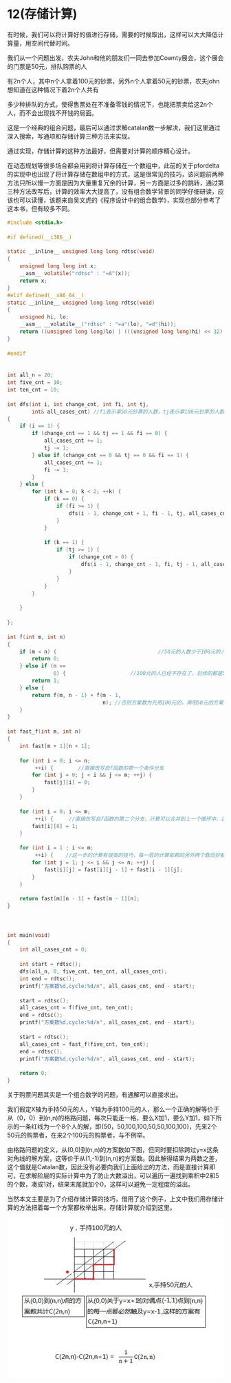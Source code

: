 # 12(存储计算)


有时候，我们可以将计算好的值进行存储，需要的时候取出，这样可以大大降低计算量，用空间代替时间。

 

我们从一个问题出发，农夫John和他的朋友们一同去参加Cownty展会，这个展会的门票是50元，排队购票的人

有2n个人，其中n个人拿着100元的钞票，另外n个人拿着50元的钞票，农夫john想知道在这种情况下着2n个人共有

多少种排队的方式，使得售票处在不准备零钱的情况下，也能把票卖给这2n个人，而不会出现找不开钱的局面。

这是一个经典的组合问题，最后可以通过求解catalan数一步解决，我们这里通过深入搜索，写通项和存储计算三种方法来实现。

通过实现，存储计算的这种方法最好，但需要对计算的顺序精心设计。

 

在动态规划等很多场合都会用到将计算存储在一个数组中，此前的关于pfordelta的实现中也出现了将计算存储在数组中的方式，这是很常见的技巧，该问题前两种方法只所以慢一方面是因为大量重复冗余的计算，另一方面是过多的跳转，通过第三种方法改写后，计算的效率大大提高了，没有组合数学背景的同学仔细研读，应该也可以读懂，该题来自吴文虎的《程序设计中的组合数学》，实现也部分参考了这本书，但有较多不同。


```c
#include <stdio.h>

#if defined(__i386__)

static __inline__ unsigned long long rdtsc(void)
{
    unsigned long long int x;
    __asm__ volatile("rdtsc" : "=A"(x));
    return x;
}
#elif defined(__x86_64__)
static __inline__ unsigned long long rdtsc(void)
{
    unsigned hi, lo;
    __asm__ __volatile__("rdtsc" : "=a"(lo), "=d"(hi));
    return ((unsigned long long)lo) | (((unsigned long long)hi) << 32);
}

#endif


int all_n = 20;
int five_cnt = 10;
int ten_cnt = 10;

int dfs(int i, int change_cnt, int fi, int tj,
        int& all_cases_cnt) //fi表示拿50元钞票的人数，tj表示拿100元钞票的人数
{
    if (i == 1) {
        if (change_cnt == 1 && tj == 1 && fi == 0) {
            all_cases_cnt += 1;
            tj -= 1;
        } else if (change_cnt == 0 && tj == 0 && fi == 1) {
            all_cases_cnt += 1;
            fi -= 1;
        }
    } else {
        for (int k = 0; k < 2; ++k) {
            if (k == 0) {
                if (fi >= 1) {
                    dfs(i - 1, change_cnt + 1, fi - 1, tj, all_cases_cnt);
                }
            }

            if (k == 1) {
                if (tj >= 1) {
                    if (change_cnt > 0) {
                        dfs(i - 1, change_cnt - 1, fi, tj - 1, all_cases_cnt);
                    }
                }
            }
        }

    }

};

int f(int m, int n)
{
    if (m < n) {                                 //50元的人数少于100元的人数必然无解
        return 0;
    } else if (n ==
               0) {                     //100元的人已经不存在了，后续的都是50元的算1种
        return 1;
    } else {
        return f(m, n - 1) + f(m - 1,
                               n); //否则方案数为先用100元的，再用50元的方案之和.
    }
}

int fast_f(int m, int n)
{
    int fast[m + 1][n + 1];

    for (int i = 0; i <= n;
         ++i) {        //直接改写自f函数的第一个条件分支
        for (int j = 0; j < i && j <= m; ++j) {
            fast[j][i] = 0;
        }
    }

    for (int i = 0; i <= m;
         ++i) {     //直接改写自f函数的第二个分支，计算可以合并到上一个循环中，这里为清晰起见，拆开。
        fast[i][0] = 1;
    }

    for (int i = 1 ; i <= m;
         ++i) {    //这一步的计算有很高的技巧，每一层的计算依赖的另外两个数恰好都是已经计算好的
        for (int j = 1; j <= i && j <= n; ++j) {
            fast[i][j] = fast[i][j - 1] + fast[i - 1][j];
        }
    }

    return fast[m][n - 1] + fast[m - 1][n];
}



int main(void)
{
    int all_cases_cnt = 0;

    int start = rdtsc();
    dfs(all_n, 0, five_cnt, ten_cnt, all_cases_cnt);
    int end = rdtsc();
    printf("方案数%d,cycle:%d/n", all_cases_cnt, end - start);

    start = rdtsc();
    all_cases_cnt = f(five_cnt, ten_cnt);
    end = rdtsc();
    printf("方案数%d,cycle:%d/n", all_cases_cnt, end - start);

    start = rdtsc();
    all_cases_cnt = fast_f(five_cnt, ten_cnt);
    end = rdtsc();
    printf("方案数%d,cycle:%d/n", all_cases_cnt, end - start);

    return 0;
}
```

关于购票问题其实是一个组合数学的问题，有通解可以直接求出。

我们假定X轴为手持50元的人，Y轴为手持100元的人，那么一个正确的解等价于从（0，0）到(n,n)的格路问题，每次只能走一格，要么X加1，要么Y加1，如下所示的一条红线为一个8个人的解，即{50，50,100,100,50,50,100,100}，先来2个50元的购票者，在来2个100元的购票者，与不例举。

由格路问题的定义，从(0,0)到(n,n)的方案数如下图，但同时要扣除跨过y=x这条对角线的解方案，这等价于从(1,-1)到(n,n)的方案数。因此解得结果为两数之差，这个值就是Catalan数，因此没有必要向我们上面给出的方法，而是直接计算即可，在求解阶层的实际计算中为了防止大数溢出，可以遍历一遍找到乘积中2和5的个数，凑成1对，结果末尾就加个0，这样可以避免一定程度的溢出。

当然本文主要是为了介绍存储计算的技巧，借用了这个例子，上文中我们用存储计算的方法把着每一个方案都枚举出来。存储计算就介绍到这里。



![](images/0_12919693328HXw.gif)


